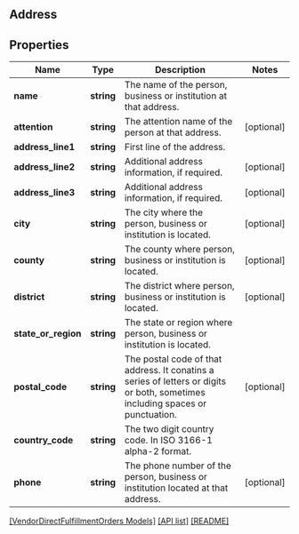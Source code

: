 ## Address

## Properties

Name | Type | Description | Notes
------------ | ------------- | ------------- | -------------
**name** | **string** | The name of the person, business or institution at that address. |
**attention** | **string** | The attention name of the person at that address. | [optional]
**address_line1** | **string** | First line of the address. |
**address_line2** | **string** | Additional address information, if required. | [optional]
**address_line3** | **string** | Additional address information, if required. | [optional]
**city** | **string** | The city where the person, business or institution is located. | [optional]
**county** | **string** | The county where person, business or institution is located. | [optional]
**district** | **string** | The district where person, business or institution is located. | [optional]
**state_or_region** | **string** | The state or region where person, business or institution is located. |
**postal_code** | **string** | The postal code of that address. It conatins a series of letters or digits or both, sometimes including spaces or punctuation. | [optional]
**country_code** | **string** | The two digit country code. In ISO 3166-1 alpha-2 format. |
**phone** | **string** | The phone number of the person, business or institution located at that address. | [optional]

[[VendorDirectFulfillmentOrders Models]](../) [[API list]](../../Api) [[README]](../../../README.md)
